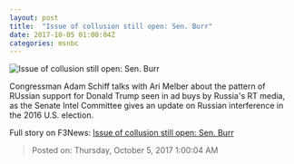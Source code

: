 ```yaml
---
layout: post
title:  "Issue of collusion still open: Sen. Burr"
date: 2017-10-05 01:00:04Z
categories: msnbc
---
```


![Issue of collusion still open: Sen. Burr](http://media1.s-nbcnews.com/j/MSNBC/Components/Video/201710/2017-10-05T01-12-52-166Z--1280x720.video_1067x600.jpg)

Congressman Adam Schiff talks with Ari Melber about the pattern of RUssian support for Donald Trump seen in ad buys by Russia's RT media, as the Senate Intel Committee gives an update on Russian interference in the 2016 U.S. election.


Full story on F3News: [Issue of collusion still open: Sen. Burr](http://www.f3nws.com/n/kQuW4)

> Posted on: Thursday, October 5, 2017 1:00:04 AM
